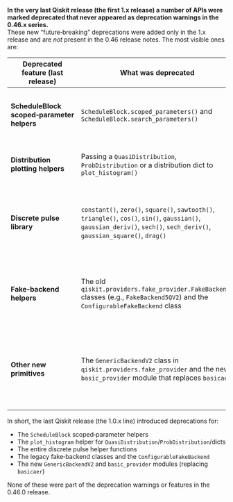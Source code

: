 **In the very last Qiskit release (the first 1.x release) a number of APIs were marked deprecated that never appeared as deprecation warnings in the 0.46.x series.**  
These new “future‑breaking” deprecations were added only in the 1.x release and are *not* present in the 0.46 release notes. The most visible ones are:

| Deprecated feature (last release) | What was deprecated | Why it was not in 0.46 |
|-----------------------------------|---------------------|------------------------|
| **ScheduleBlock scoped‑parameter helpers** | `ScheduleBlock.scoped_parameters()` and `ScheduleBlock.search_parameters()` | They were only added after 0.46 to simplify pulse‑scoping; 0.46 had no concept of scoped parameters. |
| **Distribution plotting helpers** | Passing a `QuasiDistribution`, `ProbDistribution` or a distribution dict to `plot_histogram()` | In 0.46 this helper was never removed; the new `plot_distribution()` was never added. |
| **Discrete pulse library** | `constant()`, `zero()`, `square()`, `sawtooth()`, `triangle()`, `cos()`, `sin()`, `gaussian()`, `gaussian_deriv()`, `sech()`, `sech_deriv()`, `gaussian_square()`, `drag()` | The discrete pulse API was superseded by the SymbolicPulse library long before 0.46. 0.46 had no deprecation warnings for these. |
| **Fake‑backend helpers** | The old `qiskit.providers.fake_provider.FakeBackend*` classes (e.g., `FakeBackend5QV2`) and the `ConfigurableFakeBackend` class | 0.46 did not contain the new `GenericBackendV2` implementation; the deprecation notes for the legacy fakes only appeared in 1.x. |
| **Other new primitives** | The `GenericBackendV2` class in `qiskit.providers.fake_provider` and the new `basic_provider` module that replaces `basicaer` | 0.46 did not expose these modules; the deprecation guidance for BasicAer was added in 0.46 but the actual new modules were introduced only in 1.x. |

In short, the last Qiskit release (the 1.0.x line) introduced deprecations for:

* The `ScheduleBlock` scoped‑parameter helpers  
* The `plot_histogram` helper for `QuasiDistribution`/`ProbDistribution`/dicts  
* The entire discrete pulse helper functions  
* The legacy fake‑backend classes and the `ConfigurableFakeBackend`  
* The new `GenericBackendV2` and `basic_provider` modules (replacing `basicaer`)

None of these were part of the deprecation warnings or features in the 0.46.0 release.